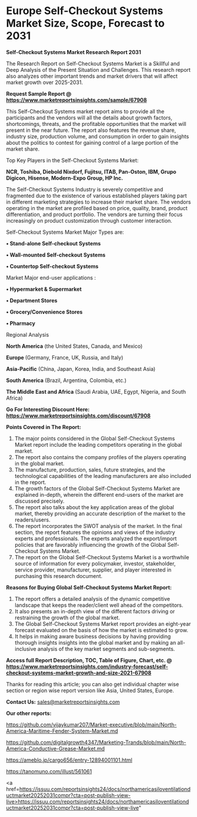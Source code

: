 # Europe Self-Checkout Systems Market Size, Scope, Forecast to 2031

<strong>Self-Checkout Systems Market Research Report 2031</strong>

The Research Report on Self-Checkout Systems Market is a Skillful and Deep Analysis of the Present Situation and Challenges. This research report also analyzes other important trends and market drivers that will affect market growth over 2025-2031.

<strong>Request Sample Report @ <a href=https://www.marketreportsinsights.com/sample/67908>https://www.marketreportsinsights.com/sample/67908</a></strong>

This Self-Checkout Systems market report aims to provide all the participants and the vendors will all the details about growth factors, shortcomings, threats, and the profitable opportunities that the market will present in the near future. The report also features the revenue share, industry size, production volume, and consumption in order to gain insights about the politics to contest for gaining control of a large portion of the market share.

Top Key Players in the Self-Checkout Systems Market:

<strong>NCR, Toshiba, Diebold Nixdorf, Fujitsu, ITAB, Pan-Oston, IBM, Grupo Digicon, Hisense, Modern-Expo Group, HP Inc.</strong>

The Self-Checkout Systems Industry is severely competitive and fragmented due to the existence of various established players taking part in different marketing strategies to increase their market share. The vendors operating in the market are profiled based on price, quality, brand, product differentiation, and product portfolio. The vendors are turning their focus increasingly on product customization through customer interaction.

Self-Checkout Systems Market Major Types are:

<strong>• Stand-alone Self-checkout Systems

• Wall-mounted Self-checkout Systems

• Countertop Self-checkout Systems</strong>

Market Major end-user applications :

<strong>• Hypermarket & Supermarket

• Department Stores

• Grocery/Convenience Stores

• Pharmacy</strong>

Regional Analysis

</u><strong><b>North America</b></strong> (the United States, Canada, and Mexico)

<strong><b>Europe </b></strong>(Germany, France, UK, Russia, and Italy)

<strong><b>Asia-Pacific</b></strong> (China, Japan, Korea, India, and Southeast Asia)

<strong><b>South America</b></strong> (Brazil, Argentina, Colombia, etc.)

<strong><b>The Middle East and Africa</b></strong> (Saudi Arabia, UAE, Egypt, Nigeria, and South Africa)

<strong>Go For Interesting Discount Here: <a href=https://www.marketreportsinsights.com/discount/67908>https://www.marketreportsinsights.com/discount/67908</a></strong>

<strong>Points Covered in The Report:</strong>
<ol>
  <li>The major points considered in the Global Self-Checkout Systems Market report include the leading competitors operating in the global market.</li>
  <li>The report also contains the company profiles of the players operating in the global market.</li>
  <li>The manufacture, production, sales, future strategies, and the technological capabilities of the leading manufacturers are also included in the report.</li>
  <li>The growth factors of the Global Self-Checkout Systems Market are explained in-depth, wherein the different end-users of the market are discussed precisely.</li>
  <li>The report also talks about the key application areas of the global market, thereby providing an accurate description of the market to the readers/users.</li>
  <li>The report incorporates the SWOT analysis of the market. In the final section, the report features the opinions and views of the industry experts and professionals. The experts analyzed the export/import policies that are favorably influencing the growth of the Global Self-Checkout Systems Market.</li>
  <li>The report on the Global Self-Checkout Systems Market is a worthwhile source of information for every policymaker, investor, stakeholder, service provider, manufacturer, supplier, and player interested in purchasing this research document.</li>
</ol>
<strong>Reasons for Buying Global Self-Checkout Systems Market Report:</strong>

<ol>
  <li>The report offers a detailed analysis of the dynamic competitive landscape that keeps the reader/client well ahead of the competitors.</li>
  <li>It also presents an in-depth view of the different factors driving or restraining the growth of the global market.</li>
  <li>The Global Self-Checkout Systems Market report provides an eight-year forecast evaluated on the basis of how the market is estimated to grow.</li>
  <li>It helps in making aware business decisions by having providing thorough insights insights into the global market and by making an all-inclusive analysis of the key market segments and sub-segments.</li>
</ol>
<strong>Access full Report Description, TOC, Table of Figure, Chart, etc. @ <a href=https://www.marketreportsinsights.com/industry-forecast/self-checkout-systems-market-growth-and-size-2021-67908>https://www.marketreportsinsights.com/industry-forecast/self-checkout-systems-market-growth-and-size-2021-67908</a></strong>


Thanks for reading this article; you can also get individual chapter wise section or region wise report version like Asia, United States, Europe.

<strong>Contact Us:</strong>
sales@marketreportsinsights.com

<strong>Our other reports:</strong>

<a href=https://github.com/vijaykumar207/Market-executive/blob/main/North-America-Maritime-Fender-System-Market.md>https://github.com/vijaykumar207/Market-executive/blob/main/North-America-Maritime-Fender-System-Market.md</a>

<a href=https://github.com/digitalgrowth4347/Marketing-Trands/blob/main/North-America-Conductive-Grease-Market.md>https://github.com/digitalgrowth4347/Marketing-Trands/blob/main/North-America-Conductive-Grease-Market.md</a>

<a href=https://ameblo.jp/cargo656/entry-12894001101.html>https://ameblo.jp/cargo656/entry-12894001101.html</a>

<a href=https://tanomuno.com/illust/561061>https://tanomuno.com/illust/561061</a>

<a href=https://issuu.com/reportsinsights24/docs/northamericasiloventilationductmarket20252031compr?cta=post-publish-view-live>https://issuu.com/reportsinsights24/docs/northamericasiloventilationductmarket20252031compr?cta=post-publish-view-live</a>"
